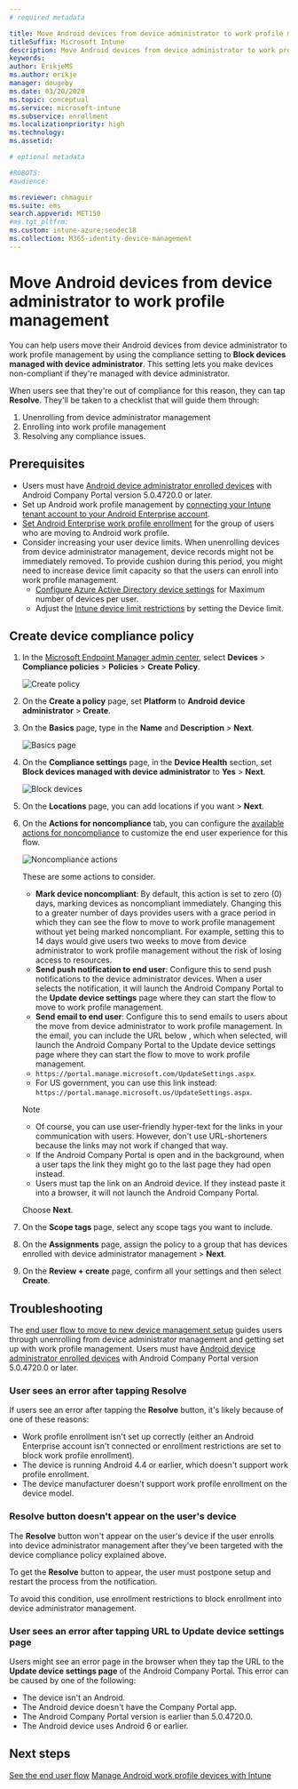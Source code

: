 ```yaml
---
# required metadata

title: Move Android devices from device administrator to work profile management
titleSuffix: Microsoft Intune
description: Move Android devices from device administrator to work profile management in Intune.
keywords:
author: ErikjeMS 
ms.author: erikje
manager: dougeby
ms.date: 03/20/2020
ms.topic: conceptual
ms.service: microsoft-intune
ms.subservice: enrollment
ms.localizationpriority: high
ms.technology:
ms.assetid: 

# optional metadata

#ROBOTS:
#audience:

ms.reviewer: chmaguir
ms.suite: ems
search.appverid: MET150
#ms.tgt_pltfrm:
ms.custom: intune-azure;seodec18 
ms.collection: M365-identity-device-management
---
```


# Move Android devices from device administrator to work profile management

You can help users move their Android devices from device administrator to work profile management by using the compliance setting to **Block devices managed with device administrator**. This setting lets you make devices non-compliant if they're managed with device administrator. 

When users see that they're out of compliance for this reason, they can tap **Resolve**. They'll be taken to a checklist that will  guide them through:
1. Unenrolling from device administrator management
2. Enrolling into work profile management
3. Resolving any compliance issues. 

## Prerequisites

- Users must have [Android device administrator enrolled devices](android-enroll-device-administrator.md) with Android Company Portal version 5.0.4720.0 or later.
- Set up Android work profile management by [connecting your Intune tenant account to your Android Enterprise account](connect-intune-android-enterprise.md).
- [Set Android Enterprise work profile enrollment](android-work-profile-enroll.md) for the group of users who are moving to Android work profile.
- Consider increasing your user device limits. When unenrolling devices from device administrator management, device records might not be immediately removed. To provide cushion during this period, you might need to increase device limit capacity so that the users can enroll into work profile management.
  - [Configure Azure Active Directory device settings](https://docs.microsoft.com/azure/active-directory/devices/device-management-azure-portal#configure-device-settings) for Maximum number of devices per user.
  - Adjust the [Intune device limit restrictions](enrollment-restrictions-set.md#create-a-device-limit-restriction) by setting the Device limit. 

## Create device compliance policy

1. In the [Microsoft Endpoint Manager admin center](https://go.microsoft.com/fwlink/?linkid=2109431), select **Devices** > **Compliance policies** > **Policies** > **Create Policy**.

    ![Create policy](./media/android-move-device-admin-work-profile/create-policy.png)

2. On the **Create a policy** page, set **Platform** to **Android device administrator** > **Create**.
3. On the **Basics** page, type in the **Name** and **Description** > **Next**.

    ![Basics page](./media/android-move-device-admin-work-profile/basics.png)
    
4. On the **Compliance settings** page, in the **Device Health** section, set **Block devices managed with device administrator** to **Yes** > **Next**.

    ![Block devices](./media/android-move-device-admin-work-profile/block-devices.png)

5. On the **Locations** page, you can add locations if you want > **Next**.

6. On the **Actions for noncompliance** tab, you can configure the [available actions for noncompliance](../protect/actions-for-noncompliance.md#available-actions-for-noncompliance) to customize the end user experience for this flow.

    ![Noncompliance actions](./media/android-move-device-admin-work-profile/noncompliance-actions.png)

    These are some actions to consider.

    - **Mark device noncompliant**: By default, this action is set to zero (0) days, marking devices as noncompliant immediately. Changing this to a greater number of days provides users with a grace period in which they can see the flow to move to work profile management without yet being marked noncompliant. For example, setting this to 14 days would give users two weeks to move from device administrator to work profile management without the risk of losing access to resources.
    - **Send push notification to end user**: Configure this to send push notifications to the device administrator devices. When a user selects the notification, it will launch the Android Company Portal to the **Update device settings** page where they can start the flow to move to work profile management.
    - **Send email to end user**: Configure this to send emails to users about the move from device administrator to work profile management. In the email, you can include the URL below , which when selected, will launch the Android Company Portal to the Update device settings page where they can start the flow to move to work profile management.
    - `https://portal.manage.microsoft.com/UpdateSettings.aspx`.
    - For US government, you can use this link instead: `https://portal.manage.microsoft.us/UpdateSettings.aspx`.
  
    > [!NOTE]
    > - Of course, you can use user-friendly hyper-text for the links in your communication with users. However, don't use URL-shorteners because the links may not work if changed that way.
    > - If the Android Company Portal is open and in the background, when a user taps the link they might go to the last page they had open instead.
    > - Users must tap the link on an Android device. If they instead paste it into a browser, it will not launch the Android Company Portal. 

    Choose **Next**.

7. On the **Scope tags** page, select any scope tags you want to include.
8. On the **Assignments** page, assign the policy to a group that has devices enrolled with device administrator management > **Next**.
9. On the **Review + create** page, confirm all your settings and then select **Create**.

## Troubleshooting

The [end user flow to move to new device management setup](../user-help/move-to-new-device-management-setup.md) guides users through unenrolling from device administrator management and getting set up with work profile management. Users must have [Android device administrator enrolled devices](android-enroll-device-administrator.md) with Android Company Portal version 5.0.4720.0 or later.

### User sees an error after tapping Resolve
If users see an error after tapping the **Resolve** button, it's likely because of one of these reasons:
- Work profile enrollment isn't set up correctly (either an Android Enterprise account isn't connected or enrollment restrictions are set to block work profile enrollment).
- The device is running Android 4.4 or earlier, which doesn't support work profile enrollment. 
- The device manufacturer doesn't support work profile enrollment on the device model.

### Resolve button doesn't appear on the user's device
The **Resolve** button won't appear on the user's device if the user enrolls into device administrator management after they've been targeted with the device compliance policy explained above.

To get the **Resolve** button to appear, the user must postpone setup and restart the process from the notification.

To avoid this condition, use enrollment restrictions to block enrollment into device administrator management.

### User sees an error after tapping URL to Update device settings page
Users might see an error page in the browser when they tap the URL to the **Update device settings page** of the Android Company Portal. This error can be caused by one of the following:
- The device isn't an Android.
- The Android device doesn't have the Company Portal app.
- The Android Company Portal version is earlier than 5.0.4720.0.
- The Android device uses Android 6 or earlier. 

## Next steps
[See the end user flow](../user-help/move-to-new-device-management-setup.md)
[Manage Android work profile devices with Intune](android-enterprise-overview.md)
